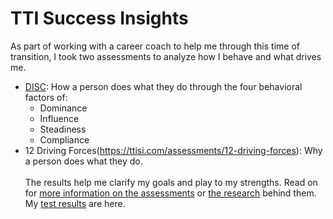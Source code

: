 # TTI Success Insights
As part of working with a career coach to help me through this time of transition, I took two assessments to analyze how I behave and what drives me. 
* [DISC](https://ttisi.com/assessments/disc): How a person does what they do through the four behavioral factors of:
  * Dominance
  * Influence
  * Steadiness
  * Compliance
* 12 Driving Forces(https://ttisi.com/assessments/12-driving-forces): Why a person does what they do.<br>
<br>The results help me clarify my goals and play to my strengths.
Read on for [more information on the assessments](https://www.ttisi.com/assessments) or [the research](https://www.ttiresearch.com/) behind them.
My [test results](https://github.com/kolibriBlitz/kolibriBlitz.github.io/edit/main/Documents/TTI.pdf) are here.
